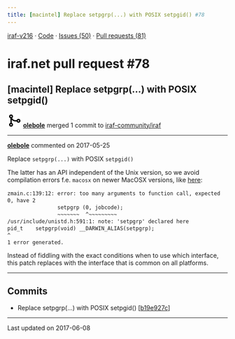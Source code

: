 ```yaml
---
title: [macintel] Replace setpgrp(...) with POSIX setpgid() #78
---
```


[iraf-v216](/iraf-v216) · [Code](https://github.com/iraf-community/iraf/tree/iraf-v216) · [Issues (50)](/iraf-v216/issues) · [Pull requests (81)](/iraf-v216/issues/pulls)

# iraf.net pull request #78
## [macintel] Replace setpgrp(...) with POSIX setpgid()
![merge](git-merge.svg) **[olebole](https://github.com/olebole)** merged 1 commit to [iraf-community/iraf](https://github.com/iraf-community/iraf/)

- - - -

**[olebole](https://github.com/olebole)** commented on 2017-05-25

Replace `setpgrp(...)` with POSIX `setpgid()`  
  
The latter has an API independent of the Unix version, so we avoid compilation errors f.e. `macosx` on newer MacOSX versions, like [here](https://travis-ci.org/olebole/iraf-v216/jobs/236001262#L303-L309):  
```  
zmain.c:139:12: error: too many arguments to function call, expected 0, have 2  
                setpgrp (0, jobcode);  
                ~~~~~~~  ^~~~~~~~~~  
/usr/include/unistd.h:591:1: note: 'setpgrp' declared here  
pid_t    setpgrp(void) __DARWIN_ALIAS(setpgrp);  
^  
1 error generated.  
```  
Instead of fiddling with the exact conditions when to use which interface, this patch replaces with the interface that is common on all platforms.
- - - -

## Commits

* Replace setpgrp(...) with POSIX setpgid() [[b19e927c](https://github.com/iraf-community/iraf/commit/b19e927c31e45a43e079d9867a4256599723ea50)]

- - - -

Last updated on 2017-06-08
